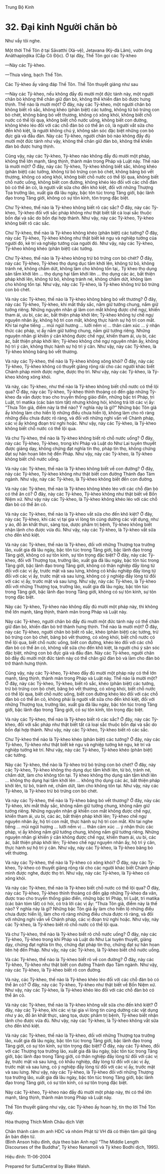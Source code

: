  

Trung Bộ Kinh

# 32\. Ðại kinh Người chăn bò

Như vầy tôi nghe.

Một thời Thế Tôn ở tại Sāvatthi (Xá-vệ), Jetavana (Kỳ-đà Lâm), vườn ông Anāthapiṇḍika (Cấp Cô Ðộc). Ở tại đây, Thế Tôn gọi các Tỷ-kheo

—Này các Tỷ-kheo.

—Thưa vâng, bạch Thế Tôn.

Các Tỷ-kheo ấy vâng đáp Thế Tôn. Thế Tôn thuyết giảng như sau

—Này các Tỷ-kheo, nếu không đầy đủ mười một đức tánh này, một người chăn bò không thể chăn giữ đàn bò, không thể khiến đàn bò được hưng thịnh. Thế nào là mười một? Ở đây, này các Tỷ-kheo, một người chăn bò không biết rõ sắc, không khéo (phân biệt) các tướng, không từ bỏ trứng con bò chét, không băng bó vết thương, không có xông khói, không biết chỗ nước có thể lội qua, không biết chỗ nước uống, không biết con đường, không khéo léo đối với các chỗ đàn bò có thể ăn cỏ, là người vắt sữa cho đến khô kiệt, là người không chú ý, không săn sóc đặc biệt những con bò đực già và đầu đàn. Này các Tỷ-kheo, người chăn bò nào không đầy đủ mười một đức tánh như vậy, không thể chăn giữ đàn bò, không thể khiến đàn bò được hưng thịnh.

Cũng vậy, này các Tỷ-kheo, Tỷ-kheo nào không đầy đủ mười một pháp, không thể lớn mạnh, tăng thịnh, thành mãn trong Pháp và Luật này. Thế nào là mười một? Ở đây, này các Tỷ-kheo, Tỷ-kheo không biết sắc, không khéo (phân biệt) các tướng, không từ bỏ trứng con bò chét, không băng bó vết thương, không có xông khói, không biết chỗ nước có thể lội qua, không biết chỗ nước uống, không biết con đường, không khéo léo đối với các chỗ đàn bò có thể ăn cỏ, là người vắt sữa cho đến khô kiệt, đối với những Thượng Tọa trưởng lão, xuất gia đã lâu ngày, bậc tôn túc trong Tăng giới, bậc lãnh đạo trong Tăng giới, không có sự tôn kính, tôn trọng đặc biệt.

Chư Tỷ-kheo, thế nào là Tỷ-kheo không biết rõ các sắc? Ở đây, này các Tỷ-kheo, Tỷ-kheo đối với sắc pháp không như thật biết tất cả loại sắc thuộc bốn đại và sắc do bốn đại hợp thành. Như vậy, này các Tỷ-kheo, Tỷ-kheo không biết rõ các sắc.

Chư Tỷ-kheo, thế nào là Tỷ-kheo không khéo (phân biệt) các tướng? Ở đây, này các Tỷ-kheo, Tỷ-kheo không như thật biết kẻ ngu và nghiệp tướng của người đó, kẻ trí và nghiệp tướng của người đó. Như vậy, này các Tỷ-kheo, Tỷ-kheo không khéo (phân biệt) các tướng.

Chư Tỷ-kheo, thế nào là Tỷ-kheo không trừ bỏ trứng con bò chét? Ở đây, này các Tỷ-kheo, Tỷ-kheo thọ dụng dục tầm khởi lên, không từ bỏ, không tránh né, không chấm dứt, không làm cho không tồn tại,. Tỷ kheo thọ dụng sân tầm khởi lên … thọ dụng hại tầm khởi lên … thọ dụng các ác, bất thiện pháp khởi lên, không từ bỏ, không tránh né, không chấm dứt, không làm cho không tồn tại. Như vậy, này các Tỷ-kheo, là Tỷ-kheo không trừ bỏ trứng con bò chét.

Và này các Tỷ-kheo, thế nào là Tỷ-kheo không băng bó vết thương? Ở đây, này các Tỷ-kheo, Tỷ-kheo, khi mắt thấy sắc, nắm giữ tướng chung, nắm giữ tướng riêng. Những nguyên nhân gì làm con mắt không được chế ngự, khiến tham ái, ưu bi, các ác, bất thiện pháp khởi lên; Tỷ-kheo không tự chế ngự nguyên nhân ấy, không hộ trì con mắt, không thực hành sự hộ trì con mắt. Khi tai nghe tiếng … mũi ngửi hương … lưỡi nếm vị … thân cảm xúc … ý nhận thức các pháp, vị ấy nắm giữ tướng chung, nắm giữ tướng riêng. Những nguyên nhân gì khiến ý căn không được chế ngự, khiến tham ái, ưu bi, các ác, bất thiện pháp khởi lên; Tỷ-kheo không chế ngự nguyên nhân ấy, không hộ trì ý căn, không thực hành sự hộ trì ý căn. Như vậy, này các Tỷ-kheo, là Tỷ-kheo không băng bó vết thương.

Và này các Tỷ-kheo, thế nào là Tỷ-kheo không xông khói? Ở đây, này các Tỷ-kheo, Tỷ-kheo không có thuyết giảng rộng rãi cho các người khác biết Chánh pháp mình được nghe, được thọ trì. Như vậy, này các Tỷ-kheo, là Tỷ-kheo không xông khói.

Và này, các Tỷ-kheo, như thế nào là Tỷ-kheo không biết chỗ nước có thể lội qua? Ở đây, này các Tỷ-kheo, Tỷ-kheo thỉnh thoảng có đến gặp những Tỷ-kheo đa văn được trao cho truyền thống giáo điển, những bậc trì Pháp, trì Luật, trì matika (các bản tóm tắt) nhưng không hỏi, không trả lời các vị ấy: “Thưa Tôn giả, điểm này là thế nào? Ý nghĩa này là gì?” Những bậc Tôn giả ấy không làm cho hiển lộ những điều chưa hiển lộ, không làm cho rõ ràng những điều chưa được rõ ràng, và đối với những nghi vấn về Chánh pháp, các vị ấy không đoạn trừ nghi hoặc. Như vậy, này các Tỷ-kheo, là Tỷ-kheo không biết chỗ nước có thể lội qua.

Và chư Tỷ-kheo, thế nào là Tỷ-kheo không biết rõ chỗ nước uống? Ở đây, này các Tỷ-kheo, Tỷ-kheo, trong khi Pháp và Luật do Như Lai tuyên thuyết được giảng dạy, không chứng đạt nghĩa tín thọ, pháp tín thọ, không chứng đạt sự hân hoan liên hệ đến Pháp. Như vậy, này các Tỷ-kheo, là Tỷ-kheo không biết chỗ nước uống.

Và này các Tỷ-kheo, thế nào là Tỷ-kheo không biết về con đường? Ở đây, này các Tỷ-kheo, Tỷ-kheo không như thật biết con đường Thánh đạo Tám ngành. Như vậy, này các Tỷ-kheo, là Tỷ-kheo không biết đến con đường.

Và này các Tỷ-kheo, thế nào là Tỷ-kheo không khéo léo với các chỗ đàn bò có thể ăn cỏ? Ở đây, này các Tỷ-kheo, Tỷ-kheo không như thật biết về Bốn Niệm xứ. Như vậy này các Tỷ-kheo, là Tỷ-kheo không khéo léo với các chỗ đàn bò có thể ăn cỏ.

Và này các Tỷ-kheo, thế nào là Tỷ-kheo vắt sữa cho đến khô kiệt? Ở đây, này các Tỷ-kheo, khi các vị tại gia vì lòng tin cúng dường các vật dụng, như y áo, đồ ăn khất thực, sàng tọa, dược phẩm trị bệnh, Tỷ-kheo không biết nhận lãnh cho được vừa đủ. Như vậy, này các Tỷ-kheo, là Tỷ-kheo vắt sữa cho đến khô kiệt.

Và này các Tỷ-kheo, thế nào là Tỷ-kheo, đối với những Thượng tọa trưởng lão, xuất gia đã lâu ngày, bậc tôn túc trong Tăng giới, bậc lãnh đạo trong Tăng giới, không có sự tôn kính, sự tôn trọng đặc biệt? Ở đây, này các Tỷ-kheo, đối với Thượng tọa, trưởng lão, xuất gia đã lâu ngày, bậc tôn túc trong Tăng giới, bậc lãnh đạo trong Tăng giới, không có thân nghiệp đầy lòng từ đối với các vị ấy, trước mặt và sau lưng, không có khẩu nghiệp đầy lòng từ đối với các vị ấy, trước mặt và sau lưng, không có ý nghiệp đầy lòng từ đối với các vị ấy, trước mặt và sau lưng. Như vậy, này các Tỷ-kheo, là Tỷ-kheo đối với những Thượng tọa, trưởng lão, xuất gia đã lâu ngày, bậc tôn túc trong Tăng giới, bậc lãnh đạo trong Tăng giới, không có sự tôn kính, sự tôn trọng đặc biệt.

Này các Tỷ-kheo, Tỷ-kheo nào không đầy đủ mười một pháp này, thì không thể lớn mạnh, tăng thịnh, thành mãn trong Pháp và Luật này.

Này các Tỷ-kheo, người chăn bò đầy đủ mười một đức tánh này có thể chăn giữ đàn bò, khiến đàn bò trở thành hưng thịnh. Thế nào là mười một? Ở đây, này các Tỷ-kheo, người chăn bò biết rõ sắc, khéo (phân biệt) các tướng, trừ bỏ trứng con bò chét, băng bó vết thương, có xông khói, biết chỗ nước có thể lội qua, biết chỗ nước uống, biết con đường, khéo léo đối với các chỗ đàn bò có thể ăn cỏ, không vắt sữa cho đến khô kiệt, là người chú ý săn sóc đặc biệt, những con bò đực già và đầu đàn. Này các Tỷ-kheo, người chăn bò đầy đủ mười một đức tánh này có thể chăn giữ đàn bò và làm cho đàn bò trở thành hưng thịnh.

Cũng vậy, này các Tỷ-kheo, Tỷ-kheo đầy đủ mười một pháp này có thể lớn mạnh, tăng thịnh, thành mãn trong Pháp và Luật này. Thế nào là mười một? Ở đây, này các Tỷ-kheo, Tỷ-kheo, biết rõ sắc, khéo (phân biệt) các tướng, trừ bỏ trứng con bò chét, băng bó vết thương, có xông khói, biết chỗ nước có thể lội qua, biết chỗ nước uống, biết con đường khéo léo đối với các chỗ đàn bò có thể ăn cỏ, không phải là người vắt sữa cho đến khô kiệt, đối với những Thượng tọa, trưởng lão, xuất gia đã lâu ngày, bậc tôn túc trong Tăng giới, bậc lãnh đạo trong Tăng giới, có sự tôn kính, tôn trọng đặc biệt.

Và này các Tỷ-kheo, thế nào là Tỷ-kheo biết rõ các sắc? Ở đây, này các Tỷ-kheo, đối với sắc pháp như thật biết tất cả loại sắc thuộc bốn đại và sắc do bốn đại hợp thành. Như vậy, này các Tỷ-kheo, Tỷ-kheo biết rõ các sắc.

Chư Tỷ-kheo thế nào là Tỷ-kheo khéo (phân biệt) các tướng? Ở đây, này các Tỷ-kheo, Tỷ-kheo như thật biết kẻ ngu và nghiệp tướng kẻ ngu, kẻ trí và nghiệp tướng kẻ trí. Như vậy, này các Tỷ-kheo, Tỷ-kheo khéo (phân biệt) các tướng.

Này các Tỷ-kheo, thế nào là Tỷ-kheo trừ bỏ trứng con bò chét? Ở đây, này các Tỷ-kheo, Tỷ-kheo không thọ dụng dục tầm khởi lên, từ bỏ, tránh né, chấm dứt, làm cho không tồn tại. Tỷ kheo không thọ dụng sân tầm khởi lên … không thọ dụng hại tầm khởi lên … không thọ dụng các ác, bất thiện pháp khởi lên, từ bỏ, tránh né, chấm dứt, làm cho không tồn tại. Như vậy, này các Tỷ-kheo, là Tỷ-kheo trừ bỏ trứng con bò chét.

Và này các Tỷ-kheo, thế nào là Tỷ-kheo băng bó vết thương? Ở đây, này các Tỷ-kheo, khi mắt thấy sắc, không nắm giữ tướng chung, không nắm giữ tướng riêng. Những nguyên nhân gì khiến con mắt không được chế ngự, khiến tham ái, ưu bi, các ác, bất thiện pháp khởi lên; Tỷ-kheo chế ngự nguyên nhân ấy, hộ trì con mắt, thực hành sự hộ trì con mắt. Khi tai nghe tiếng … mũi ngửi hương … lưỡi nếm vị … thân cảm xúc … ý nhận thức các pháp, vị ấy không nắm giữ tướng chung, không nắm giữ tướng riêng. Những nguyên nhân gì khiến ý căn không được chế ngự, khiến tham ái, ưu bi, các ác, bất thiện pháp khởi lên; Tỷ-kheo chế ngự nguyên nhân ấy, hộ trì ý căn, thực hành sự hộ trì ý căn. Như vậy, này các Tỷ-kheo, là Tỷ-kheo băng bó vết thương.

Và này các Tỷ-kheo, thế nào là Tỷ-kheo có xông khói? Ở đây, này các Tỷ-kheo, Tỷ-kheo có thuyết giảng rộng rãi cho các người khác biết Chánh pháp mình được nghe, được thọ trì. Như vậy, này các Tỷ-kheo, là Tỷ-kheo có xông khói.

Và này các Tỷ-kheo, thế nào là Tỷ-kheo biết chỗ nước có thể lội qua? Ở đây, này các Tỷ-kheo, Tỷ-kheo thỉnh thoảng có đến gặp những Tỷ-kheo đa văn, được trao cho truyền thống giáo điển, những bậc trì Pháp, trì Luật, trì matika (các bản tóm tắt) có hỏi, có trả lời các vị ấy: “Thưa Tôn giả, điểm này là thế nào? Ý nghĩa này là gì? Những bậc Tôn giả ấy làm cho hiển lộ những điều chưa được hiển lộ, làm cho rõ ràng những điều chưa được rõ ràng, và đối với những nghi vấn về Chánh pháp, các vị đoạn trừ nghi hoặc. Như vậy, này các Tỷ-kheo, là Tỷ-kheo biết rõ chỗ nước có thể lội qua.

Và chư Tỷ-kheo, thế nào là Tỷ-kheo biết rõ chỗ nước uống? Ở đây, này các Tỷ-kheo, Tỷ-kheo trong khi Pháp và Luật do Như Lai tuyên thuyết, giảng dạy, chứng đạt nghĩa tín thọ, chứng đạt pháp tín thọ, chứng đạt sự hân hoan liên hệ đến Pháp. Như vậy, này các Tỷ-kheo, là Tỷ-kheo biết chỗ nước uống.

Và các Tỷ-kheo, thế nào là Tỷ-kheo biết rõ về con đường? Ở đây, này các Tỷ-kheo, Tỷ-kheo như thật biết con đường Thánh đạo Tám ngành. Như vậy, này các Tỷ-kheo, là Tỷ-kheo biết rõ con đường.

Và này, các Tỷ-kheo, thế nào là Tỷ-kheo khéo léo đối với các chỗ đàn bò có thể ăn cỏ? Ở đây, này các Tỷ-kheo, Tỷ-kheo như thật biết về Bốn Niệm xứ. Như vậy, này các Tỷ-kheo, là Tỷ-kheo khéo léo đối với các chỗ đàn bò có thể ăn cỏ.

Và này các Tỷ-kheo, thế nào là Tỷ-kheo không vắt sữa cho đến khô kiệt? Ở đây, này các Tỷ-kheo, khi các vị tại gia vì lòng tin cúng dường các vật dụng như y áo, đồ ăn khất thực, sàng tọa, dược phẩm trị bệnh, Tỷ-kheo biết nhận lãnh cho được vừa đủ. Như vậy, này các Tỷ-kheo, là Tỷ-kheo không vắt sữa cho đến khô kiệt.

Và này các Tỷ-kheo, thế nào là Tỷ-kheo, đối với những Thượng tọa trưởng lão, xuất gia đã lâu ngày, bậc tôn túc trong Tăng giới, bậc lãnh đạo trong Tăng giới, có sự tôn kính, sự tôn trọng đặc biệt? Ở đây, này các Tỷ-kheo, đối với các Thượng tọa trưởng lão, xuất gia đã lâu ngày, bậc tôn túc trong Tăng giới, bậc lãnh đạo trong Tăng giới, có thân nghiệp đầy lòng từ đối với các vị ấy, trước mặt và sau lưng, có khẩu nghiệp, đầy lòng từ đối với các vị ấy, trước mặt và sau lưng, có ý nghiệp đầy lòng từ đối với các vị ấy, trước mặt và sau lưng. Như vậy, này các Tỷ-kheo, là Tỷ-kheo đối với những Thượng tọa trưởng lão, xuất gia đã lâu ngày, bậc tôn túc trong Tăng giới, bậc lãnh đạo trong Tăng giới, có sự tôn kính, có sự tôn trọng đặc biệt.

Này các Tỷ-kheo, Tỷ-kheo nào đầy đủ mười một pháp này, thì có thể lớn mạnh, tăng thịnh, thành mãn trong Pháp và Luật này.

Thế Tôn thuyết giảng như vậy, các Tỷ-kheo ấy hoan hỷ, tín thọ lời Thế Tôn dạy.

Hòa thượng Thích Minh Châu dịch Việt

Chân thành cám ơn anh HDC và nhóm Phật tử VH đã có thiện tâm gửi tặng ấn bản điện tử.  
(Bình Anson hiệu đính, dựa theo bản Anh ngữ “The Middle Length Discourses of the Buddha”, Tỳ kheo Nanamoli và Tỳ kheo Bodhi dịch, 1995).

Hiệu đính: 11-06-2004

Prepared for SuttaCentral by Blake Walsh.